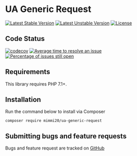 # UA Generic Request

[![Latest Stable Version](https://poser.pugx.org/mimmi20/ua-generic-request/v/stable?format=flat-square)](https://packagist.org/packages/mimmi20/ua-generic-request)
[![Latest Unstable Version](https://poser.pugx.org/mimmi20/ua-generic-request/v/unstable?format=flat-square)](https://packagist.org/packages/mimmi20/ua-generic-request)
[![License](https://poser.pugx.org/mimmi20/ua-generic-request/license?format=flat-square)](https://packagist.org/packages/mimmi20/ua-generic-request)

## Code Status

[![codecov](https://codecov.io/gh/mimmi20/ua-generic-request/branch/master/graph/badge.svg)](https://codecov.io/gh/mimmi20/ua-generic-request)
[![Average time to resolve an issue](http://isitmaintained.com/badge/resolution/mimmi20/ua-generic-request.svg)](http://isitmaintained.com/project/mimmi20/ua-generic-request "Average time to resolve an issue")
[![Percentage of issues still open](http://isitmaintained.com/badge/open/mimmi20/ua-generic-request.svg)](http://isitmaintained.com/project/mimmi20/ua-generic-request "Percentage of issues still open")


## Requirements

This library requires PHP 7.1+.

## Installation

Run the command below to install via Composer

```shell
composer require mimmi20/ua-generic-request
```

Submitting bugs and feature requests
------------------------------------

Bugs and feature request are tracked on [GitHub](https://github.com/mimmi20/ua-generic-request/issues)
